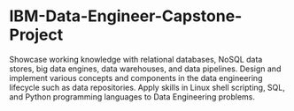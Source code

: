# IBM-Data-Engineer-Capstone-Project
Showcase working knowledge with relational databases, NoSQL data stores, big data engines, data warehouses, and data pipelines. Design and implement various concepts and components in the data engineering lifecycle such as data repositories. Apply skills in Linux shell scripting, SQL, and Python programming languages to Data Engineering problems.
